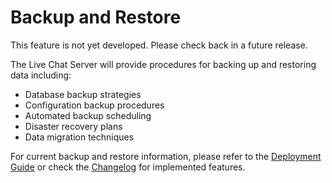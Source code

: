 # Backup and Restore

This feature is not yet developed. Please check back in a future release.

The Live Chat Server will provide procedures for backing up and restoring data including:
- Database backup strategies
- Configuration backup procedures
- Automated backup scheduling
- Disaster recovery plans
- Data migration techniques

For current backup and restore information, please refer to the [Deployment Guide](Deployment-Guide.md) or check the [Changelog](Changelog.md) for implemented features.
